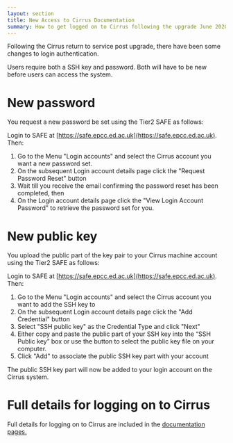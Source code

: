 ```yaml
---
layout: section
title: New Access to Cirrus Documentation
summary: How to get logged on to Cirrus following the upgrade June 2020
---
```



Following the Cirrus return to service post upgrade, there have been some changes to login authentication.

Users require both a SSH key and password.  Both will have to be new before users can access the system. 

# New password

You request a new password be set using the Tier2 SAFE as follows:

Login to SAFE at [https://safe.epcc.ed.ac.uk](https://safe.epcc.ed.ac.uk). Then:

1. Go to the Menu "Login accounts" and select the Cirrus account you want a new password set.
2. On the subsequent Login account details page click the "Request Password Reset" button
3. Wait till you receive the email confirming the password reset has been completed, then
4. On the Login account details page click the "View Login Account Password" to retrieve the password set for you.

# New public key

You upload the public part of the key pair to your Cirrus machine account using the Tier2 SAFE as follows:

Login to SAFE at [https://safe.epcc.ed.ac.uk](https://safe.epcc.ed.ac.uk). Then:

1. Go to the Menu "Login accounts" and select the Cirrus account you want to add the SSH key to 
2. On the subsequent Login account details page click the "Add Credential" button 
3. Select "SSH public key" as the Credential Type and click "Next"
4. Either copy and paste the public part of your SSH key into the “SSH Public key” box or use the button to select the public key file on your computer.
5. Click "Add" to associate the public SSH key part with your account

The public SSH key part will now be added to your login account on the Cirrus system.

# Full details for logging on to Cirrus

Full details for logging on to Cirrus are included in the [documentation pages.](https://docs.cirrus.ac.uk/user-guide/connecting/)
